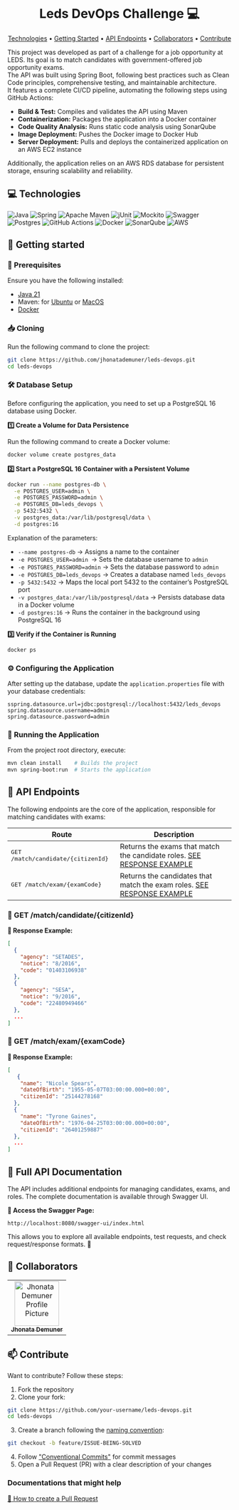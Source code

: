 <h1 align="center" style="font-weight: bold;">Leds DevOps Challenge 💻</h1>

<p align="center">
 <a href="#tech">Technologies</a> • 
 <a href="#started">Getting Started</a> • 
  <a href="#routes">API Endpoints</a> •
 <a href="#colab">Collaborators</a> •
 <a href="#contribute">Contribute</a>
</p>

<p>
    This project was developed as part of a challenge for a job opportunity at LEDS. Its goal is to match candidates with government-offered job opportunity exams.
    <br/>
    The API was built using Spring Boot, following best practices such as Clean Code principles, comprehensive testing, and maintainable architecture.
    <br/>
    It features a complete CI/CD pipeline, automating the following steps using GitHub Actions:
    <br/>
    <ul>
    <li><b>Build & Test:</b> Compiles and validates the API using Maven</li>
    <li><b>Containerization:</b> Packages the application into a Docker container</li>
    <li><b>Code Quality Analysis:</b> Runs static code analysis using SonarQube</li>
    <li><b>Image Deployment:</b> Pushes the Docker image to Docker Hub</li>
    <li><b>Server Deployment:</b> Pulls and deploys the containerized application on an AWS EC2 instance</li>
    </ul>
    Additionally, the application relies on an AWS RDS database for persistent storage, ensuring scalability and reliability.
</p>

<h2 id="technologies">💻 Technologies</h2>

![Java](https://img.shields.io/badge/java-%23ED8B00.svg?style=for-the-badge&logo=openjdk&logoColor=white)
![Spring](https://img.shields.io/badge/spring-%236DB33F.svg?style=for-the-badge&logo=spring&logoColor=white)
![Apache Maven](https://img.shields.io/badge/Apache%20Maven-C71A36?style=for-the-badge&logo=Apache%20Maven&logoColor=white)
![jUnit](https://img.shields.io/badge/-jUnit-%2325A162?style=for-the-badge&logo=junit5&logoColor=white)
![Mockito](https://img.shields.io/badge/-Mockito-%2372A928?style=for-the-badge&logo=mocha&logoColor=%23080808)
![Swagger](https://img.shields.io/badge/-Swagger-%23Clojure?style=for-the-badge&logo=swagger&logoColor=white)
![Postgres](https://img.shields.io/badge/postgres-%23316192.svg?style=for-the-badge&logo=postgresql&logoColor=white)
![GitHub Actions](https://img.shields.io/badge/github%20actions-%232671E5.svg?style=for-the-badge&logo=githubactions&logoColor=white)
![Docker](https://img.shields.io/badge/docker-%230db7ed.svg?style=for-the-badge&logo=docker&logoColor=white)
![SonarQube](https://img.shields.io/badge/SonarQube-black?style=for-the-badge&logo=sonarqube&logoColor=4E9BCD)
![AWS](https://img.shields.io/badge/AWS-%23FF9900.svg?style=for-the-badge&logo=amazon-aws&logoColor=white)

<h2 id="started">🚀 Getting started</h2>

<h3>📌 Prerequisites</h3>

Ensure you have the following installed:

- [Java 21](https://www.oracle.com/java/technologies/javase/jdk21-archive-downloads.html)
- Maven: for [Ubuntu](https://maven.apache.org/download.cgi) or [MacOS](https://formulae.brew.sh/formula/maven)
- [Docker](https://docs.docker.com/get-started/get-docker/)

<h3>📥 Cloning</h3>

Run the following command to clone the project:

```bash
git clone https://github.com/jhonatademuner/leds-devops.git
cd leds-devops 
```

<h3>🛠️ Database Setup</h3>

Before configuring the application, you need to set up a PostgreSQL 16 database using Docker.

<b>1️⃣ Create a Volume for Data Persistence</b>

Run the following command to create a Docker volume:

```bash
docker volume create postgres_data
```

<b>2️⃣ Start a PostgreSQL 16 Container with a Persistent Volume</b>

```bash
docker run --name postgres-db \
  -e POSTGRES_USER=admin \
  -e POSTGRES_PASSWORD=admin \
  -e POSTGRES_DB=leds_devops \
  -p 5432:5432 \
  -v postgres_data:/var/lib/postgresql/data \
  -d postgres:16
```

Explanation of the parameters:
- `--name postgres-db` → Assigns a name to the container
- `-e POSTGRES_USER=admin `→ Sets the database username to `admin`
- `-e POSTGRES_PASSWORD=admin` → Sets the database password to `admin`
- `-e POSTGRES_DB=leds_devops` → Creates a database named `leds_devops`
- `-p 5432:5432` → Maps the local port 5432 to the container’s PostgreSQL port
- `-v postgres_data:/var/lib/postgresql/data` → Persists database data in a Docker volume
- `-d postgres:16` → Runs the container in the background using PostgreSQL 16

<b>3️⃣ Verify if the Container is Running</b> 

```bash
docker ps
```

<h3>⚙️ Configuring the Application</h2>

After setting up the database, update the `application.properties` file with your database credentials:

```properties
sspring.datasource.url=jdbc:postgresql://localhost:5432/leds_devops
spring.datasource.username=admin
spring.datasource.password=admin
```

<h3>🚀 Running the Application</h3>

From the project root directory, execute:

```bash
mvn clean install    # Builds the project
mvn spring-boot:run  # Starts the application
```

<h2 id="routes">📍 API Endpoints</h2>
​
The following endpoints are the core of the application, responsible for matching candidates with exams:

| Route               | Description                                          
|----------------------|-----------------------------------------------------
| <kbd>GET /match/candidate/{citizenId}</kbd>     | Returns the exams that match the candidate roles. [SEE RESPONSE EXAMPLE](#match-candidate-detail)
| <kbd>GET /match/exam/{examCode}</kbd>     | Returns the candidates that match the exam roles. [SEE RESPONSE EXAMPLE](#match-exam-detail)

<h3 id="match-candidate-detail">🔎 GET /match/candidate/{citizenId}</h3>

**📌 Response Example:**
```json
[
  {
    "agency": "SETADES",
    "notice": "8/2016",
    "code": "01403106938"
  },
  {
    "agency": "SESA",
    "notice": "9/2016",
    "code": "22480949466"
  },
  ...
]
```

<h3 id="match-exam-detail">🔎 GET /match/exam/{examCode}</h3>

**📌 Response Example:**
```json
[
   {
    "name": "Nicole Spears",
    "dateOfBirth": "1955-05-07T03:00:00.000+00:00",
    "citizenId": "25144278168"
  },
  {
    "name": "Tyrone Gaines",
    "dateOfBirth": "1976-04-25T03:00:00.000+00:00",
    "citizenId": "26401259887"
  },
  ...
]
```

<h2>📜 Full API Documentation</h2>

The API includes additional endpoints for managing candidates, exams, and  roles. The complete documentation is available through Swagger UI.

**🔹 Access the Swagger Page:**

```plaintext
http://localhost:8080/swagger-ui/index.html
```

This allows you to explore all available endpoints, test requests, and check request/response formats. 🚀

<h2 id="colab">🤝 Collaborators</h2>

<table>
  <tr>
    <td align="center">
      <a href="#">
        <img src="https://avatars.githubusercontent.com/u/103711264?v=4" width="100px;" alt="Jhonata Demuner Profile Picture"/><br>
        <sub>
          <b>Jhonata Demuner</b>
        </sub>
      </a>
    </td>
  </tr>
</table> 

<h2 id="contribute">📫 Contribute</h2>

Want to contribute? Follow these steps:

1. Fork the repository
2. Clone your fork:
```bash
git clone https://github.com/your-username/leds-devops.git
cd leds-devops
```

3. Create a branch following the [naming convention](https://dev.to/couchcamote/git-branching-name-convention-cch):
```bash
git checkout -b feature/ISSUE-BEING-SOLVED
```

4. Follow ["Conventional Commits"](https://www.conventionalcommits.org/en/v1.0.0/) for commit messages
5. Open a Pull Request (PR) with a clear description of your changes

<h3>Documentations that might help</h3>

[📝 How to create a Pull Request](https://www.atlassian.com/br/git/tutorials/making-a-pull-request)
